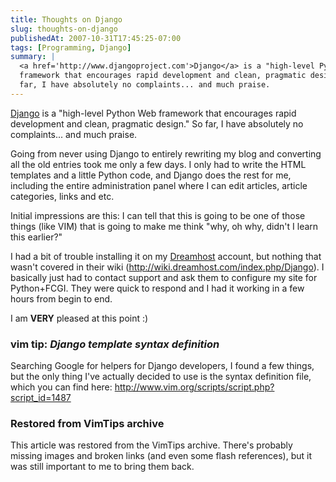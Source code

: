 ```yaml
---
title: Thoughts on Django
slug: thoughts-on-django
publishedAt: 2007-10-31T17:45:25-07:00
tags: [Programming, Django]
summary: |
  <a href='http://www.djangoproject.com'>Django</a> is a "high-level Python Web
  framework that encourages rapid development and clean, pragmatic design."  So
  far, I have absolutely no complaints... and much praise.
---
```

<a href='http://www.djangoproject.com'>Django</a> is a "high-level Python Web
framework that encourages rapid development and clean, pragmatic design."  So
far, I have absolutely no complaints... and much praise.

Going from never using Django to entirely rewriting my blog and converting all
the old entries took me only a few days.  I only had to write the HTML
templates and a little Python code, and Django does the rest for me, including
the entire administration panel where I can edit articles, article categories,
links and etc.

Initial impressions are this:  I can tell that this is going to be one of those
things (like VIM) that is going to make me think "why, oh why, didn't I learn
this earlier?"

I had a bit of trouble installing it on my <a
href='http://www.dreamhost.com'>Dreamhost</a> account, but nothing that wasn't
covered in their wiki (http://wiki.dreamhost.com/index.php/Django).  I
basically just had to contact support and ask them to configure my site for
Python+FCGI.  They were quick to respond and I had it working in a few hours
from begin to end.

I am <b>VERY</b> pleased at this point :)

<div class='vimtip'>
<h3><b>vim tip:</b> <i>Django template syntax definition</i></h3>
<p>
Searching Google for helpers for Django developers, I found a few things, but
the only thing I've actually decided to use is the syntax definition file,
which you can find here: <a
href='http://www.vim.org/scripts/script.php?script_id=1487'>
http://www.vim.org/scripts/script.php?script_id=1487</a>
</div>
</p>

<div class="restored-from-archive">
  <h3>Restored from VimTips archive</h3>
  <p>
  This article was restored from the VimTips archive. There's probably
  missing images and broken links (and even some flash references), but it
  was still important to me to bring them back.
  </p>
</div>
